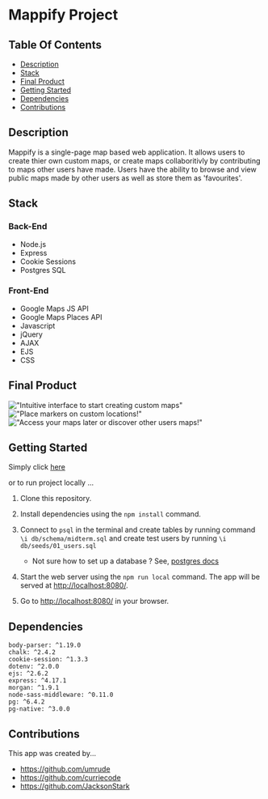 # Mappify Project

## Table Of Contents

  - [Description](#description)
  - [Stack](#stack)
  - [Final Product](#final-product)
  - [Getting Started](#getting-started)
  - [Dependencies](#dependencies)
  - [Contributions](#contributions)

## Description
Mappify is a single-page map based web application. It allows users to create thier own custom maps, or create maps collaboritivly by contributing to maps other users have made. Users have the ability to browse and view public maps made by other users as well as store them as 'favourites'.

## Stack
### Back-End
- Node.js
- Express
- Cookie Sessions
- Postgres SQL

### Front-End
- Google Maps JS API
- Google Maps Places API
- Javascript
- jQuery
- AJAX
- EJS
- CSS

## Final Product
 !["Intuitive interface to start creating custom maps"](public/docs/create-map.png)
  !["Place markers on custom locations!"](public/docs/map-markers.png)
  !["Access your maps later or discover other users maps!"](public/docs/my-maps.png)




## Getting Started
Simply click [here](https://mappifyy.herokuapp.com/login/4)

or to run project locally ...

1. Clone this repository.
2. Install dependencies using the `npm install` command.

3. Connect to `psql` in the terminal and create tables by running command `\i db/schema/midterm.sql`  and create test users by running `\i db/seeds/01_users.sql`
      - Not sure how to set up a database ?  See, [postgres docs](https://www.postgresql.org/docs/)
   
4. Start the web server using the `npm run local` command. The app will be served at <http://localhost:8080/>.

5. Go to <http://localhost:8080/> in your browser.

## Dependencies
    body-parser: ^1.19.0
    chalk: ^2.4.2
    cookie-session: ^1.3.3
    dotenv: ^2.0.0
    ejs: ^2.6.2
    express: ^4.17.1
    morgan: ^1.9.1
    node-sass-middleware: ^0.11.0
    pg: ^6.4.2
    pg-native: ^3.0.0

## Contributions
  This app was created by...

- https://github.com/umrude
- https://github.com/curriecode
- https://github.com/JacksonStark

